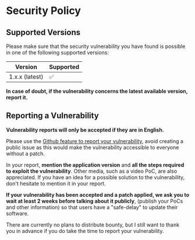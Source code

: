 # Security Policy

## Supported Versions

Please make sure that the security vulnerability you have found is possible in one of the following supported versions:

| Version          | Supported          |
| ---------------- | ------------------ |
| 1.x.x (latest)   | :white_check_mark: |

**In case of doubt, if the vulnerability concerns the latest available version, report it.**

## Reporting a Vulnerability
**Vulnerability reports will only be accepted if they are in English.**

Please use the [Github feature to report your vulnerability](https://docs.github.com/code-security/security-advisories/guidance-on-reporting-and-writing-information-about-vulnerabilities/privately-reporting-a-security-vulnerability#privately-reporting-a-security-vulnerability), avoid creating a public issue as this would make the vulnerability accessible to everyone without a patch.

In your report, **mention the application version** and **all the steps required to exploit the vulnerability**. Other media, such as a video PoC, are also appreciated.
If you have an idea for a possible solution to the vulnerability, don't hesitate to mention it in your report.

**If your vulnerability has been accepted and a patch applied, we ask you to wait at least 2 weeks before talking about it publicly**, (publish your PoCs and other information) so that users have a "safe-delay" to update their software.

There are currently no plans to distribute bounty, but I still want to thank you in advance if you do take the time to report your vulnerability.
